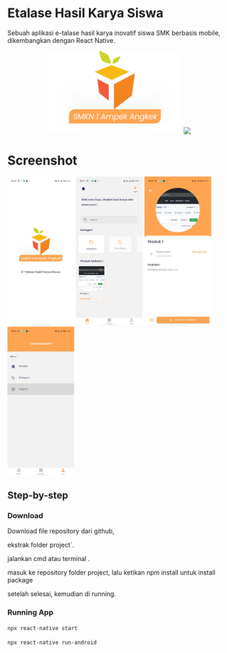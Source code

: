 # Etalase Hasil Karya Siswa

Sebuah aplikasi e-talase hasil karya inovatif siswa SMK berbasis mobile, dikembangkan dengan React Native.

<p align="center">
  <img src="src/images/logo2.png" width="300" />
  <img src="https://lampungkode.id/wp-content/uploads/2021/08/react-native-logo.png" width="175" />
</p>

# Screenshot

<p align="left">
  <img src="src/images/1.jpg" width="150" />
  <img src="src/images/2.jpg" width="150" />
  <img src="src/images/3.jpg" width="150" />
  <img src="src/images/4.jpg" width="150" />
</p>

## Step-by-step

### Download

Download file repository dari github,

ekstrak folder project`.

jalankan cmd atau terminal .

masuk ke repository folder project, lalu ketikan npm install untuk install package

setelah selesai, kemudian di running.

### Running App

```
npx react-native start

npx react-native run-android

```
